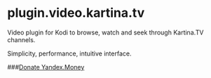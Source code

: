 # plugin.video.kartina.tv

Video plugin for Kodi to browse, watch and seek through Kartina.TV channels.

Simplicity, performance, intuitive interface.

###[Donate Yandex.Money](https://money.yandex.ru/embed/shop.xml?account=410011937319632&quickpay=shop&payment-type-choice=on&mobile-payment-type-choice=on&writer=seller&targets=Donate&default-sum=50&button-text=01&comment=on&hint=Your+idea&successURL=)
